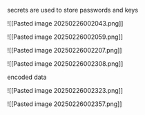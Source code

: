 secrets are used to store passwords and keys

![[Pasted image 20250226002043.png]]

![[Pasted image 20250226002059.png]]

![[Pasted image 20250226002207.png]]


![[Pasted image 20250226002308.png]]

encoded data


![[Pasted image 20250226002323.png]]


![[Pasted image 20250226002357.png]]



